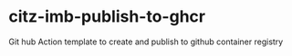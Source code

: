 # citz-imb-publish-to-ghcr
Git hub Action template to create and publish to github container registry
